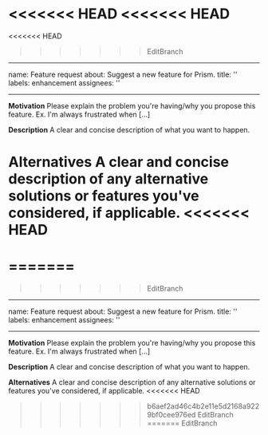 <<<<<<< HEAD
<<<<<<< HEAD
=======
<<<<<<< HEAD
>>>>>>> EditBranch
---
name: Feature request
about: Suggest a new feature for Prism.
title: ''
labels: enhancement
assignees: ''

---

**Motivation**
Please explain the problem you're having/why you propose this feature. Ex. I'm always frustrated when [...]

**Description**
A clear and concise description of what you want to happen.

**Alternatives**
A clear and concise description of any alternative solutions or features you've considered, if applicable.
<<<<<<< HEAD
=======
=======
=======
>>>>>>> EditBranch
---
name: Feature request
about: Suggest a new feature for Prism.
title: ''
labels: enhancement
assignees: ''

---

**Motivation**
Please explain the problem you're having/why you propose this feature. Ex. I'm always frustrated when [...]

**Description**
A clear and concise description of what you want to happen.

**Alternatives**
A clear and concise description of any alternative solutions or features you've considered, if applicable.
<<<<<<< HEAD
>>>>>>> b6aef2ad46c4b2e11e5d2168a9229bf0cee976ed
>>>>>>> EditBranch
=======
>>>>>>> EditBranch
